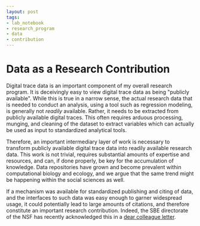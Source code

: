 ```yaml
---
layout: post
tags:
- lab_notebook
- research_program
- data
- contribution
---
```

# Data as a Research Contribution
Digital trace data is an important component of my overall research program. It is deceivingly easy to view digital trace data as being "publicly available". While this is true in a narrow sense, the actual research data that is needed to conduct an analysis, using a tool such as regression modeling, is generally not *readily* available. Rather, it needs to be extracted from publicly available digital traces. This often requires arduous processing, munging, and cleaning of the dataset to extract variables which can actually be used as input to standardized analytical tools.

Therefore, an important intermediary layer of work is necessary to transform publicly available digital trace data into readily available research data. This work is not trivial, requires substantial amounts of expertise and resources, and can, if done properly, be key for the accumulation of knowledge. Data repositories have grown and become prevalent within computational biology and ecology, and we argue that the same trend might be happening within the social sciences as well.

If a mechanism was available for standardized publishing and citing of data, and the interfaces to such data was easy enough to garner widespread usage, it could potentially lead to large amounts of citations, and therefore constitute an important research contribution. Indeed, the SBE directorate of the NSF has recently acknowledged this in a [dear colleague letter](http://www.nsf.gov/pubs/2014/nsf14059/nsf14059.jsp).

